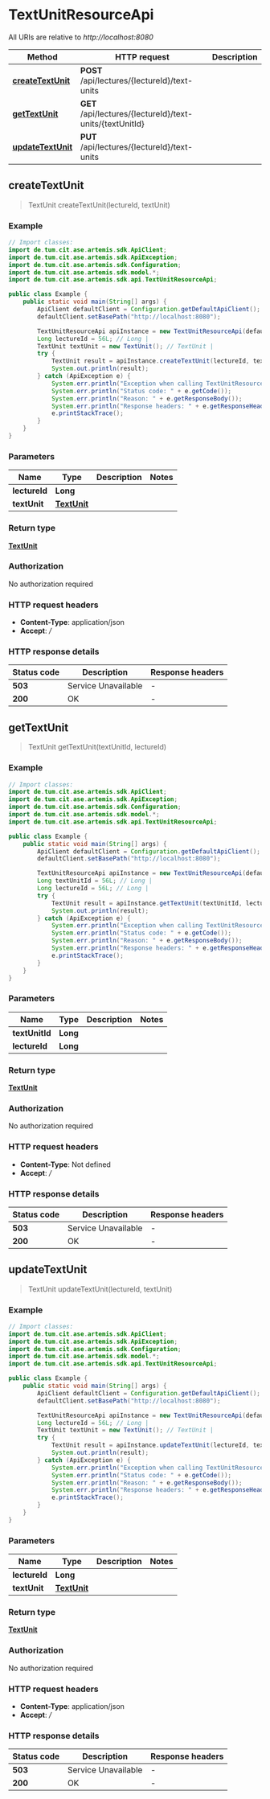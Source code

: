 # TextUnitResourceApi

All URIs are relative to *http://localhost:8080*

| Method | HTTP request | Description |
|------------- | ------------- | -------------|
| [**createTextUnit**](TextUnitResourceApi.md#createTextUnit) | **POST** /api/lectures/{lectureId}/text-units |  |
| [**getTextUnit**](TextUnitResourceApi.md#getTextUnit) | **GET** /api/lectures/{lectureId}/text-units/{textUnitId} |  |
| [**updateTextUnit**](TextUnitResourceApi.md#updateTextUnit) | **PUT** /api/lectures/{lectureId}/text-units |  |



## createTextUnit

> TextUnit createTextUnit(lectureId, textUnit)



### Example

```java
// Import classes:
import de.tum.cit.ase.artemis.sdk.ApiClient;
import de.tum.cit.ase.artemis.sdk.ApiException;
import de.tum.cit.ase.artemis.sdk.Configuration;
import de.tum.cit.ase.artemis.sdk.model.*;
import de.tum.cit.ase.artemis.sdk.api.TextUnitResourceApi;

public class Example {
    public static void main(String[] args) {
        ApiClient defaultClient = Configuration.getDefaultApiClient();
        defaultClient.setBasePath("http://localhost:8080");

        TextUnitResourceApi apiInstance = new TextUnitResourceApi(defaultClient);
        Long lectureId = 56L; // Long | 
        TextUnit textUnit = new TextUnit(); // TextUnit | 
        try {
            TextUnit result = apiInstance.createTextUnit(lectureId, textUnit);
            System.out.println(result);
        } catch (ApiException e) {
            System.err.println("Exception when calling TextUnitResourceApi#createTextUnit");
            System.err.println("Status code: " + e.getCode());
            System.err.println("Reason: " + e.getResponseBody());
            System.err.println("Response headers: " + e.getResponseHeaders());
            e.printStackTrace();
        }
    }
}
```

### Parameters


| Name | Type | Description  | Notes |
|------------- | ------------- | ------------- | -------------|
| **lectureId** | **Long**|  | |
| **textUnit** | [**TextUnit**](TextUnit.md)|  | |

### Return type

[**TextUnit**](TextUnit.md)

### Authorization

No authorization required

### HTTP request headers

- **Content-Type**: application/json
- **Accept**: */*

### HTTP response details
| Status code | Description | Response headers |
|-------------|-------------|------------------|
| **503** | Service Unavailable |  -  |
| **200** | OK |  -  |


## getTextUnit

> TextUnit getTextUnit(textUnitId, lectureId)



### Example

```java
// Import classes:
import de.tum.cit.ase.artemis.sdk.ApiClient;
import de.tum.cit.ase.artemis.sdk.ApiException;
import de.tum.cit.ase.artemis.sdk.Configuration;
import de.tum.cit.ase.artemis.sdk.model.*;
import de.tum.cit.ase.artemis.sdk.api.TextUnitResourceApi;

public class Example {
    public static void main(String[] args) {
        ApiClient defaultClient = Configuration.getDefaultApiClient();
        defaultClient.setBasePath("http://localhost:8080");

        TextUnitResourceApi apiInstance = new TextUnitResourceApi(defaultClient);
        Long textUnitId = 56L; // Long | 
        Long lectureId = 56L; // Long | 
        try {
            TextUnit result = apiInstance.getTextUnit(textUnitId, lectureId);
            System.out.println(result);
        } catch (ApiException e) {
            System.err.println("Exception when calling TextUnitResourceApi#getTextUnit");
            System.err.println("Status code: " + e.getCode());
            System.err.println("Reason: " + e.getResponseBody());
            System.err.println("Response headers: " + e.getResponseHeaders());
            e.printStackTrace();
        }
    }
}
```

### Parameters


| Name | Type | Description  | Notes |
|------------- | ------------- | ------------- | -------------|
| **textUnitId** | **Long**|  | |
| **lectureId** | **Long**|  | |

### Return type

[**TextUnit**](TextUnit.md)

### Authorization

No authorization required

### HTTP request headers

- **Content-Type**: Not defined
- **Accept**: */*

### HTTP response details
| Status code | Description | Response headers |
|-------------|-------------|------------------|
| **503** | Service Unavailable |  -  |
| **200** | OK |  -  |


## updateTextUnit

> TextUnit updateTextUnit(lectureId, textUnit)



### Example

```java
// Import classes:
import de.tum.cit.ase.artemis.sdk.ApiClient;
import de.tum.cit.ase.artemis.sdk.ApiException;
import de.tum.cit.ase.artemis.sdk.Configuration;
import de.tum.cit.ase.artemis.sdk.model.*;
import de.tum.cit.ase.artemis.sdk.api.TextUnitResourceApi;

public class Example {
    public static void main(String[] args) {
        ApiClient defaultClient = Configuration.getDefaultApiClient();
        defaultClient.setBasePath("http://localhost:8080");

        TextUnitResourceApi apiInstance = new TextUnitResourceApi(defaultClient);
        Long lectureId = 56L; // Long | 
        TextUnit textUnit = new TextUnit(); // TextUnit | 
        try {
            TextUnit result = apiInstance.updateTextUnit(lectureId, textUnit);
            System.out.println(result);
        } catch (ApiException e) {
            System.err.println("Exception when calling TextUnitResourceApi#updateTextUnit");
            System.err.println("Status code: " + e.getCode());
            System.err.println("Reason: " + e.getResponseBody());
            System.err.println("Response headers: " + e.getResponseHeaders());
            e.printStackTrace();
        }
    }
}
```

### Parameters


| Name | Type | Description  | Notes |
|------------- | ------------- | ------------- | -------------|
| **lectureId** | **Long**|  | |
| **textUnit** | [**TextUnit**](TextUnit.md)|  | |

### Return type

[**TextUnit**](TextUnit.md)

### Authorization

No authorization required

### HTTP request headers

- **Content-Type**: application/json
- **Accept**: */*

### HTTP response details
| Status code | Description | Response headers |
|-------------|-------------|------------------|
| **503** | Service Unavailable |  -  |
| **200** | OK |  -  |

